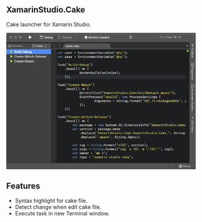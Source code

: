 ## XamarinStudio.Cake

Cake launcher for Xamarin Studio.

![](Screen/XamarinStudio.Cake.png)

## Features

- Syntax highlight for cake file.
- Detect change when edit cake file.
- Execute task in new Terminal window.

